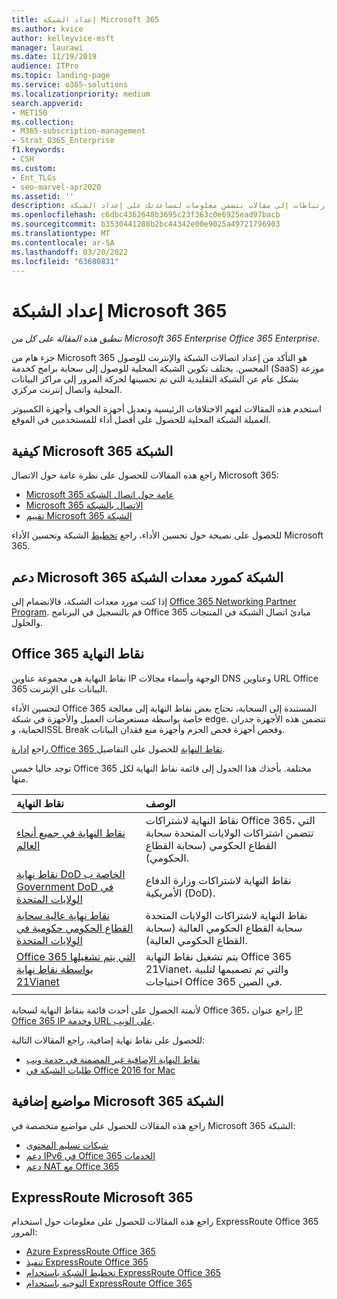 ```yaml
---
title: إعداد الشبكة Microsoft 365
ms.author: kvice
author: kelleyvice-msft
manager: laurawi
ms.date: 11/19/2019
audience: ITPro
ms.topic: landing-page
ms.service: o365-solutions
ms.localizationpriority: medium
search.appverid:
- MET150
ms.collection:
- M365-subscription-management
- Strat_O365_Enterprise
f1.keywords:
- CSH
ms.custom:
- Ent_TLGs
- seo-marvel-apr2020
ms.assetid: ''
description: يمكنك العثور على ارتباطات إلى مقالات تتضمن معلومات لمساعدتك على إعداد الشبكة Microsoft 365، بما في ذلك نظرة عامة حول اتصال الشبكة وقائمة نقاط النهاية.
ms.openlocfilehash: c6dbc4362648b3695c23f363c0e6925ead97bacb
ms.sourcegitcommit: b3530441288b2bc44342e00e9025a49721796903
ms.translationtype: MT
ms.contentlocale: ar-SA
ms.lasthandoff: 03/20/2022
ms.locfileid: "63680831"
---
```

# <a name="set-up-your-network-for-microsoft-365"></a>إعداد الشبكة Microsoft 365

*تنطبق هذه المقالة على كل من Microsoft 365 Enterprise Office 365 Enterprise.*

جزء هام من Microsoft 365 هو التأكد من إعداد اتصالات الشبكة والإنترنت للوصول المحسن. يختلف تكوين الشبكة المحلية للوصول إلى سحابة برامج كخدمة (SaaS) موزعة بشكل عام عن الشبكة التقليدية التي تم تحسينها لحركة المرور إلى مراكز البيانات المحلية واتصال إنترنت مركزي. 

استخدم هذه المقالات لفهم الاختلافات الرئيسية وتعديل أجهزة الحواف وأجهزة الكمبيوتر العميلة الشبكة المحلية للحصول على أفضل أداء للمستخدمين في الموقع.

## <a name="how-microsoft-365-networking-works"></a>كيفية Microsoft 365 الشبكة

راجع هذه المقالات للحصول على نظرة عامة حول الاتصال Microsoft 365:

- [Microsoft 365 عامة حول اتصال الشبكة](microsoft-365-networking-overview.md)
- [Microsoft 365 الاتصال بالشبكة](microsoft-365-network-connectivity-principles.md)
- [تقييم Microsoft 365 الشبكة](assessing-network-connectivity.md)

للحصول على نصيحة حول تحسين الأداء، راجع [تخطيط](network-planning-and-performance.md) الشبكة وتحسين الأداء Microsoft 365.

## <a name="support-microsoft-365-networking-as-a-network-equipment-vendor"></a>دعم Microsoft 365 الشبكة كمورد معدات الشبكة

إذا كنت مورد معدات الشبكة، فالانضمام إلى [Office 365 Networking Partner Program](microsoft-365-networking-partner-program.md). قم بالتسجيل في البرنامج Office 365 مبادئ اتصال الشبكة في المنتجات والحلول. 

## <a name="office-365-endpoints"></a>Office 365 نقاط النهاية

نقاط النهاية هي مجموعة عناوين IP الوجهة وأسماء مجالات DNS وعناوين URL Office 365 البيانات على الإنترنت. 

لتحسين الأداء Office 365 المستندة إلى السحابة، تحتاج بعض نقاط النهاية إلى معالجة خاصة بواسطة مستعرضات العميل والأجهزة في شبكة edge. تتضمن هذه الأجهزة جدران الحماية، وSSL Break وفحص أجهزة فحص الحزم وأجهزة منع فقدان البيانات.

راجع [إدارة Office 365 نقاط النهاية](managing-office-365-endpoints.md) للحصول على التفاصيل.

توجد حاليا خمس Office 365 مختلفة. يأخذك هذا الجدول إلى قائمة نقاط النهاية لكل منها.

| نقاط النهاية | الوصف |
|:-------|:-----|
| [نقاط النهاية في جميع أنحاء العالم](urls-and-ip-address-ranges.md) | نقاط النهاية لاشتراكات Office 365، التي تتضمن اشتراكات الولايات المتحدة سحابة القطاع الحكومي (سحابة القطاع الحكومي). |
| [نقاط نهاية DoD الخاصة ب Government DoD في الولايات المتحدة](microsoft-365-u-s-government-dod-endpoints.md) | نقاط النهاية لاشتراكات وزارة الدفاع الأمريكية (DoD). |
| [نقاط نهاية عالية سحابة القطاع الحكومي حكومية في الولايات المتحدة](microsoft-365-u-s-government-gcc-high-endpoints.md) | نقاط النهاية لاشتراكات الولايات المتحدة سحابة القطاع الحكومي العالية (سحابة القطاع الحكومي العالية). |
| [Office 365 التي يتم تشغيلها بواسطة نقاط نهاية 21Vianet](urls-and-ip-address-ranges-21vianet.md) | يتم تشغيل نقاط النهاية Office 365 21Vianet، والتي تم تصميمها لتلبية احتياجات Office 365 في الصين. |
|||

لأتمتة الحصول على أحدث قائمة بنقاط النهاية لسحابة Office 365، راجع عنوان [IP Office 365 IP وخدمة URL على الويب](microsoft-365-ip-web-service.md).

للحصول على نقاط نهاية إضافية، راجع المقالات التالية:

- [نقاط النهاية الإضافية غير المضمنة في خدمة ويب](additional-office365-ip-addresses-and-urls.md)
- [طلبات الشبكة في Office 2016 for Mac](network-requests-in-office-2016-for-mac.md)


## <a name="additional-topics-for-microsoft-365-networking"></a>مواضيع إضافية Microsoft 365 الشبكة

راجع هذه المقالات للحصول على مواضيع متخصصة في Microsoft 365 الشبكة:

- [شبكات تسليم المحتوى](content-delivery-networks.md)
- [دعم IPv6 في Office 365 الخدمات](ipv6-support.md)
- [دعم NAT مع Office 365](nat-support-with-microsoft-365.md)

## <a name="expressroute-for-microsoft-365"></a>ExpressRoute Microsoft 365

راجع هذه المقالات للحصول على معلومات حول استخدام ExpressRoute Office 365 المرور:

- [Azure ExpressRoute Office 365](azure-expressroute.md)
- [تنفيذ ExpressRoute Office 365](implementing-expressroute.md)
- [تخطيط الشبكة باستخدام ExpressRoute Office 365](network-planning-with-expressroute.md)
- [التوجيه باستخدام ExpressRoute Office 365](routing-with-expressroute.md)
